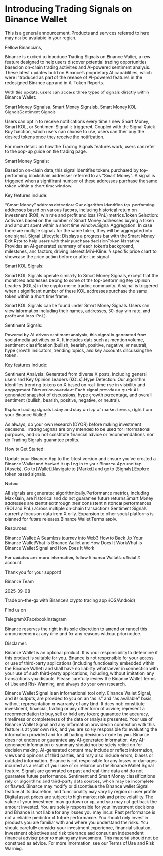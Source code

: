 # Introducing Trading Signals on Binance Wallet

This is a general announcement. Products and services referred to here may not be available in your region.

Fellow Binancians,

Binance is excited to introduce Trading Signals on Binance Wallet, a new feature designed to help users discover potential trading opportunities based on on-chain trading activities and AI-powered sentiment analysis. These latest updates build on Binance’s proprietary AI capabilities, which were introduced as part of the release of AI-powered features in the redesigned Binance app and in AI Token Reports.

With this update, users can access three types of signals directly within Binance Wallet:

Smart Money Signalsa. Smart Money Signalsb. Smart Money KOL SignalsSentiment Signals

Users can opt in to receive notifications every time a new Smart Money, Smart KOL, or Sentiment Signal is triggered. Coupled with the Signal Quick Buy function, which users can choose to use, users can then buy the desired tokens once they receive the notification.

For more details on how the Trading Signals features work, users can refer to the pop-up guide on the trading page.

Smart Money Signals:

Based on on-chain data, this signal identifies tokens purchased by top-performing blockchain addresses referred to as “Smart Money”. A signal is triggered when a significant number of these addresses purchase the same token within a short time window. 

Key features include:

“Smart Money” address detection: Our algorithm identifies top-performing addresses based on various factors, including historical return on investment (ROI), win rate and profit and loss (PnL) metrics.Token Selection: Activates based on the number of Smart Money addresses buying a token and amount spent within a short time window.Signal Aggregation: In case there are multiple signals for the same token, they will be aggregated into one signal. Signal Lifecycle: Displays a progress bar with the Smart Money Exit Rate to help users with their purchase decisionToken Narrative: Provides an AI-generated summary of each token’s background, milestones, and factors, driving interest.Mini-Kline: A specific price chart to showcase the price action before or after the signal.

Smart KOL Signals:

Smart KOL Signals operate similarly to Smart Money Signals, except that the monitored addresses belong to some of the top-performing Key Opinion Leaders (KOLs) in the crypto meme trading community. A signal is triggered when a significant number of these KOL addresses purchase the same token within a short time frame. 

Smart KOL Signals can be found under Smart Money Signals. Users can view information including their names, addresses, 30-day win rate, and profit and loss (PnL).

Sentiment Signals:

Powered by AI-driven sentiment analysis, this signal is generated from social media activities on X. It includes data such as mention volume, sentiment classification (bullish, bearish, positive, negative, or neutral), hype growth indicators, trending topics, and key accounts discussing the token.

Key features include:

Sentiment Analysis:  Generated from diverse X posts, including general users and Key Opinion Leaders (KOLs).Hype Detection: Our algorithm identifies trending tokens on X based on real-time rise in visibility and engagement.Discussion overview: Each signal provides a quick AI-generated snapshot of discussions, hype growth percentage, and overall sentiment (bullish, bearish, positive, negative, or neutral).

Explore trading signals today and stay on top of market trends, right from your Binance Wallet!

As always, do your own research (DYOR) before making investment decisions. Trading Signals are only intended to be used for informational purposes, and do not constitute financial advice or recommendations, nor do Trading Signals guarantee profits. 

How to Get Started:

Update your Binance App to the latest version and ensure you’ve created a Binance Wallet and backed it up.Log in to your Binance App and tap [Assets]. Go to [Wallet].Navigate to [Market] and go to [Signals].Explore token based signals.

Notes:

All signals are generated algorithmically.Performance metrics, including Max Gain, are historical and do not guarantee future returns.Smart Money addresses are identified through their consistent historical performances (ROI and PnL) across multiple on-chain transactions.Sentiment Signals currently focus on data from X only. Expansion to other social platforms is planned for future releases.Binance Wallet Terms apply. 

Resources:

Binance Wallet: A Seamless journey into Web3 How to Back Up Your Binance WalletWhat Is Binance Wallet and How Does It WorkWhat is Binance Wallet Signal and How Does It Work

For updates and more information, follow Binance Wallet’s official X account. 

Thank you for your support!

Binance Team

2025-09-08

Trade on-the-go with Binance’s crypto trading app (iOS/Android)

Find us on

TelegramXFacebookInstagram

Binance reserves the right in its sole discretion to amend or cancel this announcement at any time and for any reasons without prior notice.

Disclaimer: 

Binance Wallet is an optional product. It is your responsibility to determine if this product is suitable for you. Binance is not responsible for your access or use of third-party applications (including functionality embedded within the Binance Wallet) and shall have no liability whatsoever in connection with your use of such third-party applications, including, without limitation, any transactions you dispute. Please carefully review the Binance Wallet Terms of Use and Risk Warning, and always do your own research.

Binance Wallet Signal is an informational tool only. Binance Wallet Signal, and its outputs, are provided to you on an “as is” and “as available” basis, without representation or warranty of any kind. It does not: constitute investment, financial, trading or any other form of advice; represent a recommendation to buy, sell or hold any token; guarantee the accuracy, timeliness or completeness of the data or analysis presented. Your use of Binance Wallet Signal and any information provided in connection with this feature is at your own risk, and you are solely responsible for evaluating the information provided and for all trading decisions made by you. Binance does not endorse or guarantee any AI-generated information. Any AI-generated information or summary should not be solely relied on for decision making. AI-generated content may include or reflect information, views and opinions of third parties, and may also include errors, biases or outdated information. Binance is not responsible for any losses or damages incurred as a result of your use of or reliance on the Binance Wallet Signal feature. Signals are generated on past and real-time data and do not guarantee future performance. Sentiment and Smart Money classifications rely on algorithms and third-party data sources, which may be incomplete or flawed. Binance may modify or discontinue the Binance wallet Signal feature at its discretion, and functionality may vary by region or user profile. Digital asset prices are subject to high market risk and price volatility. The value of your investment may go down or up, and you may not get back the amount invested. You are solely responsible for your investment decisions and Binance is not liable for any losses you may incur. Past performance is not a reliable predictor of future performance. You should only invest in products you are familiar with and where you understand the risks. You should carefully consider your investment experience, financial situation, investment objectives and risk tolerance and consult an independent financial adviser prior to making any investment. This material should not be construed as advice. For more information, see our Terms of Use and Risk Warning.
